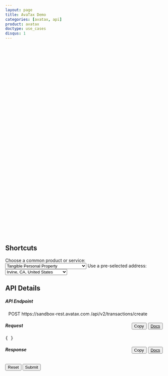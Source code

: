 ```yaml
---
layout: page
title: AvaTax Demo
categories: [avatax, api]
product: avatax
doctype: use_cases
disqus: 1
---
```


<script type='text/javascript'>

    var map;
    function GetMap(lat, long) {
        if(lat == null || long == null) {
            lat = 33.6846603698176;
            long = -117.850629887389;
        }
        var location  = new Microsoft.Maps.Location(lat, long);
        
        map = new Microsoft.Maps.Map('#myMap', {center: location});
        var layer = new Microsoft.Maps.Layer("MyPushpinLayer1");
        layer.add(new Microsoft.Maps.Pushpin(location));
        map.layers.insert(layer);
    }

    //Find address? Or use map.Find()?
</script>
<script type='text/javascript' src='https://www.bing.com/api/maps/mapcontrol?callback=GetMap&key=Ahgp_E6MHtyMYBJPCllMKTwJk7Indytl8hVm-Boe6mbyWbcyZvVBUePMDP5OLeiH' async defer></script>

 <div id="myMap" style="position:relative;width:800px;height:600px;"></div>


## Shortcuts

<div>
    Choose a common product or service:
    <select id="dropdown-products" onChange="fillWithSampleData();">
        <option value="P0000000" description="Tangible Personal Property">Tangible Personal Property</option>
        <option value="PF160024" description="All Sushi">All Sushi</option>
        <option value="FR010000" description="Shipping">Shipping</option>
        <option value="DM040200" description="Music - streaming / electronic download">Music - streaming / electronic download</option>
        <option value="PC040400" description="Sports and Recreational Equipment">Sports and Recreational Equipment</option>
    </select>
    Use a pre-selected address:
    <select id="dropdown-addresses" onChange="fillWithSampleData();">
        <option value="2000 Main Street,Irvine,CA,US,92614" lat="33.6846603698176" long=
        "-117.850629887389">Irvine, CA, United States</option> 
        <option value="255 S. King Street,Seattle,WA,US,98104" lat="47.598100-122.331206" long="-122.331206">Seattle, WA, United States</option> 
        <option value="360 AMS Court,Green Bay,WI,US,54313"  lat="44.550886" long="-88.100548">Green Bay, WI, United States</option>
        <option value="512 S Mangum Street,Durham,NC,US,27701" lat="35.991727" long="-78.902647">Durham, NC, United States</option>
        <option value="Weslayan Tower 24 Greenway Plaza,Houston,TX,US,77046"  lat="29.729903" long="-95.440863">Houston, TX, United States</option>
        <option value="4304 Live Oak Lane,Rocklin,CA,US,95765" lat="38.821517" long="-121.243897">Rocklin, CA, United States</option>
        <option value="6465 Greenwood Plaza Blvd,Greenwood Village,CO,US,80111" lat="39.599445" long="-104.896804">Denver, CO, United States</option>
        <!-- international addresses -->
        <option value="3rd Floor Trafalgar Place,Brighton,Brighton and Hove,UK,BN1 4FU" lat="50.828746" long="-0.139584">Brighton, United Kingdom</option>
        <option value="Bahiratwadi Shivajinagar,Pune,Maharashtra,India,411 016" lat="18.533946" long="73.827597"> Pune, India</option>
        <option value="Rua Henri Dunant 137,São Paulo,SP,Brazil,04709-110" lat="-23.633102" long="-46.695348">São Paulo, São Paulo, Brazil</option>
        <option value="O.L.Vrouwstraat 6,Grimbergen,Belgium Grimbergen,BE,B-1850" lat="50.932458" long="4.372408">Brussels, Belgium</option>
    </select>
</div>

## API Details

<div class="api-console-output">
<h5 class="console-output-header">API Endpoint</h5>
    <div class="row" style="margin: 10px;">
        <div class="code-snippet-plaintext" style="display: inline;" id="console-method">POST</div>
        <div class="code-snippet-plaintext" style="display: inline;" id="console-server">https://sandbox-rest.avatax.com</div>
        <div class="code-snippet-plaintext" style="display: inline;" id="console-path">/api/v2/transactions/create</div>
    </div>
    <div class="row" style="margin-bottom: 8px;">
        <div class="col-md-6 console-req-container">
            <h5 class="console-output-header col-md-12">Request
                <div style="float:right;">
                    <button class="btn btn-secondary" type="submit" onClick="copyToClipboard('#console-input');" style="color:#000000;margin-right:5px;">
                        <i class="glyphicon glyphicon-copy"></i>Copy
                    </button>
                    <button class="btn btn-secondary" style="float:right;color:#000000;margin-right:5px;">
                        <a href="https://developer.avalara.com/api-reference/avatax/rest/v2/models/CreateTransactionModel/" style="color:#000000;" target="_blank">
                            <i class="glyphicon glyphicon-list-alt"></i> 
                            Docs
                        </a>
                    </button>
                </div>
            </h5>
            <div class="code-snippet reqScroll">
                <pre id="console-input">{ }</pre>
            </div>
        </div>
        <div class="col-md-6 console-res-container" >
            <h5 class="console-output-header col-md-12">Response
                <div style="float:right;">
                    <button class="btn btn-secondary" type="submit" onClick="copyToClipboard('#console-output');" style="color:#000000;margin-right:5px;">
                        <i class="glyphicon glyphicon-copy"></i>Copy
                    </button>
                    <button class="btn btn-secondary" style="float:right;color:#000000;margin-right:5px;">
                        <a href="https://developer.avalara.com/api-reference/avatax/rest/v2/models/TransactionModel/" style="color:#000000;" target="_blank">
                            <i class="glyphicon glyphicon-list-alt"></i> 
                            Docs
                        </a>
                    </button>
                </div>
            </h5>
            <div class="code-snippet respScroll">
                <div class="loading-pulse" style="display: none;"></div>
                <pre id="console-output"></pre>
            </div>
         </div>
     </div>
     <div>
         <button class="btn btn-secondary" style="color: #000000;" type="button" onClick="$('#console-input').empty().val('{ }');">Reset</button>
         <button class="btn btn-primary" type="button" onClick="ApiRequest();">Submit</button>
     </div>
</div>